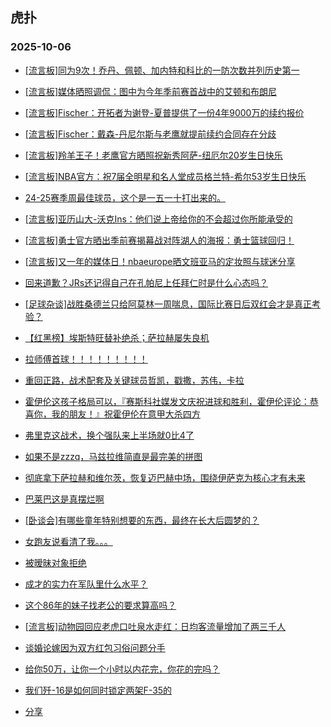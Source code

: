 ## 虎扑 
### 2025-10-06

+ [[流言板]同为9次！乔丹、佩顿、加内特和科比的一防次数并列历史第一](https://bbs.hupu.com/635057988.html)

+ [[流言板]媒体晒照调侃：图中为今年季前赛首战中的艾顿和布朗尼](https://bbs.hupu.com/635058298.html)

+ [[流言板]Fischer：开拓者为谢登-夏普提供了一份4年9000万的续约报价](https://bbs.hupu.com/635059532.html)

+ [[流言板]Fischer：戴森-丹尼尔斯与老鹰就提前续约合同存在分歧](https://bbs.hupu.com/635059694.html)

+ [[流言板]羚羊王子！老鹰官方晒照祝新秀阿萨-纽厄尔20岁生日快乐](https://bbs.hupu.com/635058246.html)

+ [[流言板]NBA官方：祝7届全明星和名人堂成员格兰特-希尔53岁生日快乐](https://bbs.hupu.com/635057918.html)

+ [24-25赛季周最佳球员，这个是一五一十打出来的。](https://bbs.hupu.com/635057947.html)

+ [[流言板]亚历山大-沃克Ins：他们说上帝给你的不会超过你所能承受的](https://bbs.hupu.com/635057795.html)

+ [[流言板]勇士官方晒出季前赛揭幕战对阵湖人的海报：勇士篮球回归！](https://bbs.hupu.com/635059759.html)

+ [[流言板]又一年的媒体日！nbaeurope晒文班亚马的定妆照与球迷分享](https://bbs.hupu.com/635057858.html)

+ [回来道歉？JRs还记得自己在孔帕尼上任拜仁时是什么心态吗？](https://bbs.hupu.com/635055755.html)

+ [[足球杂谈]战胜桑德兰只给阿莫林一周喘息，国际比赛日后双红会才是真正考验？](https://bbs.hupu.com/635056494.html)

+ [【红黑榜】埃斯特旺替补绝杀；萨拉赫屡失良机](https://bbs.hupu.com/635055453.html)

+ [拉师傅首球！！！！！！！！！](https://bbs.hupu.com/635059580.html)

+ [重回正路，战术配套及关键球员哲凯，戳撒，苏伟，卡拉](https://bbs.hupu.com/635054521.html)

+ [霍伊伦这孩子格局可以，『赛斯科社媒发文庆祝进球和胜利，霍伊伦评论：恭喜你，我的朋友！』祝霍伊伦在意甲大杀四方](https://bbs.hupu.com/635054267.html)

+ [弗里克这战术，换个强队来上半场就0比4了](https://bbs.hupu.com/635059316.html)

+ [如果不是zzzq，马兹拉维简直是最完美的拼图](https://bbs.hupu.com/635054453.html)

+ [彻底拿下萨拉赫和维尔茨，恢复迈巴赫中场，围绕伊萨克为核心才有未来](https://bbs.hupu.com/635054542.html)

+ [巴莱巴这是真摆烂啊](https://bbs.hupu.com/635058440.html)

+ [[卧谈会]有哪些童年特别想要的东西，最终在长大后圆梦的？](https://bbs.hupu.com/635057328.html)

+ [女跑友说看清了我。。。](https://bbs.hupu.com/635059164.html)

+ [被暧昧对象拒绝](https://bbs.hupu.com/635057586.html)

+ [成才的实力在军队里什么水平？](https://bbs.hupu.com/635057535.html)

+ [这个86年的妹子找老公的要求算高吗？](https://bbs.hupu.com/635056871.html)

+ [[流言板]动物园回应老虎口吐泉水走红：日均客流量增加了两三千人](https://bbs.hupu.com/635056698.html)

+ [谈婚论嫁因为双方红包习俗问题分手](https://bbs.hupu.com/635056634.html)

+ [给你50万，让你一个小时以内花完，你花的完吗？](https://bbs.hupu.com/635057227.html)

+ [我们歼-16是如何同时锁定两架F-35的](https://bbs.hupu.com/635057412.html)

+ [分享](https://bbs.hupu.com/635058481.html)

